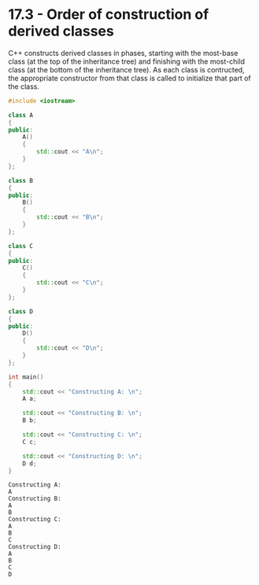 # 17.3 - Order of construction of derived classes

C++ constructs derived classes in phases, starting with the most-base class (at the top of
the inheritance tree) and finishing with the most-child class (at the bottom of the
inheritance tree). As each class is contructed, the appropriate constructor from that
class is called to initialize that part of the class.

```c++
#include <iostream>

class A
{
public:
    A()
    {
        std::cout << "A\n";
    }
};

class B
{
public:
    B()
    {
        std::cout << "B\n";
    }
};

class C
{
public:
    C()
    {
        std::cout << "C\n";
    }
};

class D
{
public:
    D()
    {
        std::cout << "D\n";
    }
};

int main()
{
    std::cout << "Constructing A: \n";
    A a;

    std::cout << "Constructing B: \n";
    B b;

    std::cout << "Constructing C: \n";
    C c;

    std::cout << "Constructing D: \n";
    D d;
}
```

```
Constructing A:
A
Constructing B:
A
B
Constructing C:
A
B
C
Constructing D:
A
B
C
D
```
